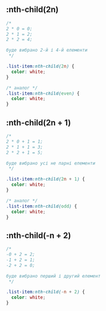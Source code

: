 ## :nth-child(2n)
```css
/* 
2 * 0 = 0;
2 * 1 = 2;
2 * 2 = 4;

буде вибрано 2-й і 4-й елементи 
 */

.list-item:nth-child(2n) {
  color: white;
}

/* аналог */
.list-item:nth-child(even) {
  color: white;
}
```

## :nth-child(2n + 1)
```css
/* 
2 * 0 + 1 = 1;
2 * 1 + 1 = 3;
2 * 2 + 1 = 5;

буде вибрано усі не парні елементи 
 */

.list-item:nth-child(2n + 1) {
  color: white;
}

/* аналог */
.list-item:nth-child(odd) {
  color: white;
}
```

## :nth-child(-n + 2)
```css
/* 
-0 + 2 = 2;
-1 + 2 = 1;
-2 + 2 = 0;

буде вибрано перший і другий елемент
 */

.list-item:nth-child(-n + 2) {
  color: white;
}
```

